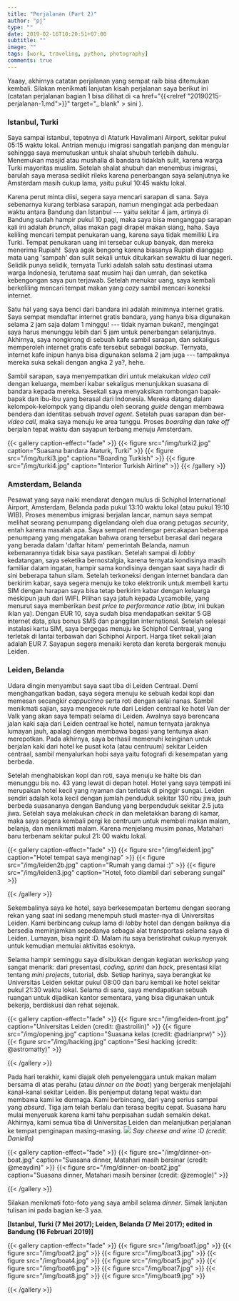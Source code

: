 ```yaml
---
title: "Perjalanan (Part 2)"
author: "pj"
type: ""
date: 2019-02-16T10:20:51+07:00
subtitle: ""
image: ""
tags: [work, traveling, python, photography]
comments: true
---
```


Yaaay, akhirnya catatan perjalanan yang sempat raib bisa ditemukan kembali. Silakan menikmati lanjutan kisah perjalanan saya berikut ini (catatan perjalanan bagian 1 bisa dilihat di <a href="{{<relref "20190215-perjalanan-1.md">}}" target="_ blank" > sini </a>).

### Istanbul, Turki

Saya sampai istanbul, tepatnya di Ataturk Havalimani Airport, sekitar pukul 05:15 waktu lokal. Antrian menuju imigrasi sangatlah panjang dan mengular sehingga saya memutuskan untuk shalat shubuh terlebih dahulu. Menemukan masjid atau mushalla di bandara tidaklah sulit, karena warga Turki mayoritas muslim. Setelah shalat shubuh dan menembus imigrasi, barulah saya merasa sedikit rileks karena penerbangan saya selanjutnya ke Amsterdam masih cukup lama, yaitu pukul 10:45 waktu lokal.

Karena perut minta diisi, segera saya mencari sarapan di sana. Saya sebenarnya kurang terbiasa sarapan, namun mengingat ada perbedaan waktu antara Bandung dan Istanbul --- yaitu sekitar 4 jam, artinya di Bandung sudah hampir pukul 10 pagi, maka saya bisa menganggap sarapan kali ini adalah _brunch_, alias makan pagi dirapel makan siang, haha. Saya keliling mencari tempat penukaran uang, karena saya tidak memiliki Lira Turki. Tempat penukaran uang ini tersebar cukup banyak, dan mereka menerima Rupiah!  Saya agak bengong karena biasanya Rupiah dianggap mata uang 'sampah' dan sulit sekali untuk ditukarkan sewaktu di luar negeri. Selidik punya selidik, ternyata Turki adalah salah satu destinasi utama warga Indonesia, terutama saat musim haji dan umrah, dan seketika kebengongan saya pun terjawab. Setelah menukar uang, saya kembali berkeliling mencari tempat makan yang _cozy_ sambil mencari koneksi internet.

Satu hal yang saya benci dari bandara ini adalah minimnya internet gratis. Saya sempat mendaftar internet gratis bandara, yang hanya bisa digunakan selama 2 jam saja dalam 1 minggu! --- tidak nyaman bukan?, mengingat saya harus menunggu lebih dari 5 jam untuk penerbangan selanjutnya. Akhirnya, saya nongkrong di sebuah kafe sambil sarapan, dan sekaligus memperoleh internet gratis cafe tersebut sebagai _backup_. Ternyata, internet kafe inipun hanya bisa digunakan selama 2 jam juga --- tampaknya mereka suka sekali dengan angka 2 ya?, hehe.

Sambil sarapan, saya menyempatkan diri untuk melakukan _video call_ dengan keluarga, memberi kabar sekaligus menunjukkan suasana di bandara kepada mereka. Sesekali saya menyaksikan rombongan bapak-bapak dan ibu-ibu yang berasal dari Indonesia. Mereka datang dalam kelompok-kelompok yang dipandu oleh seorang _guide_ dengan membawa bendera dan identitas sebuah _travel agent_. Setelah puas sarapan dan ber-_video call_, maka saya menuju ke area tunggu. Proses _boarding_ dan _take off_ berjalan tepat waktu dan sayapun terbang menuju Amsterdam.

{{< gallery caption-effect="fade" >}}
  {{< figure src="/img/turki2.jpg" caption="Suasana bandara Ataturk, Turki" >}}
  {{< figure src="/img/turki3.jpg" caption="Boarding Turkish" >}}
  {{< figure src="/img/turki4.jpg" caption="Interior Turkish Airline" >}}
{{< /gallery >}}

### Amsterdam, Belanda

Pesawat yang saya naiki mendarat dengan mulus di Schiphol International Airport, Amsterdam, Belanda pada pukul 13:10 waktu lokal (atau pukul 19:10 WIB). Proses menembus imigrasi berjalan lancar, namun saya sempat melihat seorang penumpang digelandang oleh dua orang petugas _security_, entah karena masalah apa. Saya sempat mendengar percakapan beberapa penumpang yang mengatakan bahwa orang tersebut berasal dari negara yang berada dalam 'daftar hitam' pemerintah Belanda, namun kebenarannya tidak bisa saya pastikan. Setelah sampai di _lobby_ kedatangan, saya seketika bernostalgia, karena ternyata kondisinya masih familiar dalam ingatan, hampir sama kondisinya dengan saat saya hadir di sini beberapa tahun silam. Setelah terkoneksi dengan internet bandara dan berkirim kabar, saya segera menuju ke toko elektronik untuk membeli kartu SIM dengan harapan saya bisa tetap berkirim kabar dengan keluarga meskipun jauh dari WIFI. Pilihan saya jatuh kepada Lycamobile, yang menurut saya memberikan _best price to performance ratio_ (btw, ini bukan iklan ya). Dengan EUR 10, saya sudah bisa mendapatkan sekitar 5 GB internet data, plus bonus SMS dan panggilan international. Setelah selesai instalasi kartu SIM, saya bergegas menuju ke Schiphol Centraal, yang terletak di lantai terbawah dari Schiphol Airport. Harga tiket sekali jalan adalah EUR 7. Sayapun segera menaiki kereta dan kereta bergerak menuju Leiden.

### Leiden, Belanda

Udara dingin menyambut saya saat tiba di Leiden Centraal. Demi menghangatkan badan, saya segera menuju ke sebuah kedai kopi dan memesan secangkir _cappucinno_ serta roti dengan selai nanas. Sambil menikmati sajian, saya mengecek rute dari Leiden centraal ke hotel Van der Valk yang akan saya tempati selama di Leiden. Awalnya saya berencana jalan kaki saja dari Leiden centraal ke hotel, namun ternyata jaraknya lumayan jauh, apalagi dengan membawa bagasi yang tentunya akan merepotkan. Pada akhirnya, saya berhasil memenuhi keinginan untuk berjalan kaki dari hotel ke pusat kota (atau centruum) sekitar Leiden centraal, sambil menyalurkan hobi saya yaitu fotografi di kesempatan yang berbeda.

Setelah menghabiskan kopi dan roti, saya menuju ke halte bis dan menunggu bis no. 43 yang lewat di depan hotel. Hotel yang saya tempati ini merupakan hotel kecil yang nyaman dan terletak di pinggir sungai. Leiden sendiri adalah kota kecil dengan jumlah penduduk sekitar 130 ribu jiwa, jauh berbeda suasananya dengan Bandung yang berpenduduk sekitar 2.5 juta jiwa. Setelah saya melakukan _check in_ dan meletakkan barang di kamar, maka saya segera kembali pergi ke centruum untuk membeli makan malam, belanja, dan menikmati malam. Karena menjelang musim panas, Matahari baru terbenam sekitar pukul 21: 00 waktu lokal.

{{< gallery caption-effect="fade" >}}
  {{< figure src="/img/leiden1.jpg" caption="Hotel tempat saya menginap" >}}
  {{< figure src="/img/leiden2b.jpg" caption="Rumah yang damai :)" >}}
  {{< figure src="/img/leiden3.jpg" caption="Hotel, foto diambil dari seberang sungai" >}}
  <!-- {{< figure src="/img/leiden4.jpg" caption="Interior Turkish Airline" >}} -->
{{< /gallery >}}

Sekembalinya saya ke hotel, saya berkesempatan bertemu dengan seorang rekan yang saat ini sedang menempuh studi master-nya di Universitas Leiden. Kami berbincang cukup lama di _lobby_ hotel dan dengan baiknya dia bersedia meminjamkan sepedanya sebagai alat transportasi selama saya di Leiden. Lumayan, bisa ngirit :D. Malam itu saya beristirahat cukup nyenyak untuk kemudian memulai aktivitas esoknya.

Selama hampir seminggu saya disibukkan dengan kegiatan _workshop_ yang sangat menarik: dari presentasi, _coding, sprint_ dan _hack_, presentasi kilat tentang _mini projects_, tutorial, dsb. Setiap harinya, saya berangkat ke Universitas Leiden sekitar pukul 08:00 dan baru kembali ke hotel sekitar pukul 21:30 waktu lokal. Selama di sana, saya mendapatkan sebuah ruangan untuk dijadikan kantor sementara, yang bisa digunakan untuk bekerja, berdiskusi dan rehat sejenak.

{{< gallery caption-effect="fade" >}}
  {{< figure src="/img/leiden-front.jpg" caption="Universitas Leiden (credit: @astroilin)" >}}
  {{< figure src="/img/opening.jpg" caption="Suasana kelas (credit: @adrianprw)" >}}
  {{< figure src="/img/hacking.jpg" caption="Sesi hacking (credit: @astromatty)" >}}
  <!-- {{< figure src="/img/leiden4.jpg" caption="Interior Turkish Airline" >}} -->
{{< /gallery >}}

Pada hari terakhir, kami diajak oleh penyelenggara untuk makan malam bersama di atas perahu (atau _dinner on the boat_) yang bergerak menjelajahi kanal-kanal sekitar Leiden. Bis penjemput datang tepat waktu dan membawa kami ke dermaga. Kami berbincang, dari yang serius sampai yang _absurd_. Tiga jam telah berlalu dan terasa begitu cepat. Suasana haru mulai menyeruak karena kami tahu perpisahan sudah semakin dekat. Akhirnya, kami semua tiba di Universitas Leiden dan melanjutkan perjalanan ke tempat penginapan masing-masing.
![](/img/groupphoto.jpg)
*Say cheese and wine :D (credit: Daniella)*

{{< gallery caption-effect="fade" >}}
  {{< figure src="/img/dinner-on-boat.jpg" caption="Suasana dinner, Matahari masih bersinar (credit: @meaydin)" >}}
  {{< figure src="/img/dinner-on-boat2.jpg" caption="Suasana dinner, Matahari masih bersinar (credit: @zemogle)" >}}
  <!-- {{< figure src="/img/hacking.jpg" caption="Sesi hacking (credit: @astromatty)" >}} -->
  <!-- {{< figure src="/img/leiden4.jpg" caption="Interior Turkish Airline" >}} -->
{{< /gallery >}}

Silakan menikmati foto-foto yang saya ambil selama _dinner_. Simak lanjutan tulisan ini pada bagian ke-3 yaa.

**[Istanbul, Turki (7 Mei 2017); Leiden, Belanda (7 Mei 2017); edited in Bandung (16 Februari 2019)]**

{{< gallery caption-effect="fade" >}}
  {{< figure src="/img/boat1.jpg" >}}
  {{< figure src="/img/boat2.jpg" >}}
  {{< figure src="/img/boat3.jpg" >}}
  {{< figure src="/img/boat4.jpg" >}}
  {{< figure src="/img/boat5.jpg" >}}
  {{< figure src="/img/boat6.jpg" >}}
  {{< figure src="/img/boat7.jpg" >}}
  {{< figure src="/img/boat8.jpg" >}}
  {{< figure src="/img/boat9.jpg" >}}
  <!-- {{< figure src="/img/boat3.jpg" >}} -->
{{< /gallery >}}
